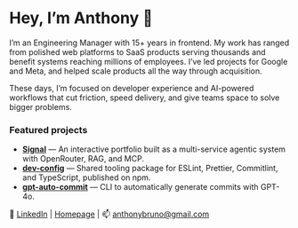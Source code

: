# Hey, I’m Anthony 👋

I’m an Engineering Manager with 15+ years in frontend. My work has ranged from polished web platforms to SaaS products serving thousands and benefit systems reaching millions of employees. I’ve led projects for Google and Meta, and helped scale products all the way through acquisition.

These days, I’m focused on developer experience and AI-powered workflows that cut friction, speed delivery, and give teams space to solve bigger problems.

### Featured projects

- **[Signal](https://github.com/anthonybruno/signal)** — An interactive portfolio built as a multi-service agentic system with OpenRouter, RAG, and MCP.
- **[dev-config](https://github.com/anthonybruno/dev-config)** — Shared tooling package for ESLint, Prettier, Commitlint, and TypeScript, published on npm.
- **[gpt-auto-commit](https://github.com/anthonybruno/gpt-auto-commit)** — CLI to automatically generate commits with GPT-4o.

🔗 [LinkedIn](https://linkedin.com/in/brunotony) | [Homepage](https://abruno.net) | 📫 [anthonybruno@gmail.com](mailto:anthonybruno@gmail.com)
